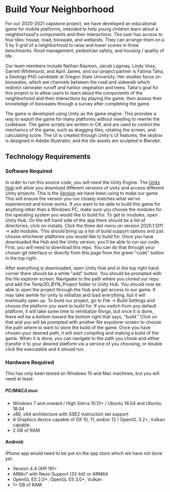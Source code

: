 # Build Your Neighborhood

For our 2020-2021 capstone project, we have developed an educational game for mobile platforms, intended to help young children learn about a neighborhood's components and their interactions. The user has access to four tiles: house, road, bioswale, and wetlands. They can arrange them on a 5 by 5 grid of a neighborhood to raise and lower scores in three benchmarks: flood management, pedestrian safety, and housing / quality of life.

Our team members include Nathan Raymon, Jacob Lagmay, Lindy Voss, Garrett Whitehurst, and April James, and our project partner is Fatima Taha, a Geology PhD candidate at Oregon State University. Her studies focus on bioswales, which are channels between the road and sidewalk which redirect rainwater runoff and harbor vegetation and trees. Taha's goal for this project is to allow users to learn about the components of the neighborhood and their interactions by playing the game, then assess their knowledge of bioswales through a survey after completing the game.

The game is developed using Unity as the game engine. This provides a way to export the game for many platforms without needing to rewrite the codebase. The game scripts are written in C#, and are used to control the mechanics of the game, such as dragging tiles, rotating the screen, and calculating score. The UI is created through Unity's UI features, the skybox is designed in Adobe Illustrator, and the tile assets are sculpted in Blender.

## Technology Requirements

### Software Required

In order to run this source code, you will need the Unity Engine. The [Unity Hub](https://unity3d.com/get-unity/download) will allow you download different versions of unity and access different Unity projects. This is the [Version](https://unity3d.com/unity/whats-new/2020.1.12) we have been using to make our game. This will ensure the version you run closely matches what we've experienced and know works. If you want to be able to build this game for anything other than a Windows PC, make sure you choose the modules for the operating system you would like to build for. To get to modules, open Unity Hub. On the left hand side of the app there should be a list of directories, click on installs. Click the three dot menu on version 2020.1.12f1 -> add modules. This should bring up a list of build support options and just choose whichever platforms you would like to build for. Once you have downloaded the Hub and the Unity version, you'll be able to run our code. First, you will need to download this repo. You can do that through your chosen git interface or directly from this page from the green "code" button in the top right.

After everything is downloaded, open Unity Hub and in the top right hand corner there should be a white "add" button. You should be prompted with the file explorer screen. Navigaate to the path where you cloned our repo and add the Temp3D_BYN_Project folder to Unity Hub. You should now be able to open the project through the Hub and get access to our game. It may take awhile for unity to initialize and load everything, but it will eventually open up. To build our project, go to File -> Build Settings and choose the platform you want to build for. If you switch from you default platform, it will take some time to reinitialize things, but once it is done, there will be a bottom toward the bottom right that says, "build." Click on that and you will be prompted with another file expolorer screen to choose the path where to want to store the build of the game. Once you have chosen your desired path, it will start compiling and making a build of the game. When it is done, you can navigate to the path you chose and either transfer it to your desired platform via a service of you choosing, or double click the executable and it should run.

### Hardware Required

This has only been tested on Windows 10 and Mac machines, but you will need at least:
##### PC/MAC/Linux:
* Windows 7 and onward / High Sierra 10.13+ / Ubuntu 16.04 and Ubuntu 18.04
* x86, x64 architecture with SSE2 instruction set support
* A Graphics device capable of DX 10, 11, and/or 12 / OpenGL 3.2+, Vulkan capable.
* 2 GB of RAM

#### Android:
iPhone app would need to be put on the app store which we have not done yet.

* Version 4.4 (API 19)+
* ARMv7 with Neon Support (32-bit) or ARM64
* OpenGL ES 2.0+, OpenGL ES 3.0+, Vulkan
* 1+ GB of RAM
